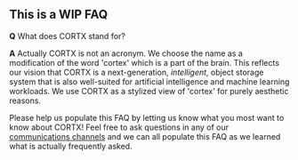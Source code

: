 ## This is a WIP FAQ

**Q** What does CORTX stand for?

**A** Actually CORTX is not an acronym.  We choose the name as a modification of the word 'cortex' which is a part of the brain.  This reflects our vision that CORTX is a next-generation, _intelligent_, object storage system that is also well-suited for artificial intelligence and machine learning workloads.  We use CORTX as a stylized view of 'cortex' for purely aesthetic reasons.

Please help us populate this FAQ by letting us know what you most want to know about CORTX!  Feel free to ask questions in any of our [communications channels](SUPPORT.md) and we can all populate this FAQ as we learned what is actually frequently asked.


